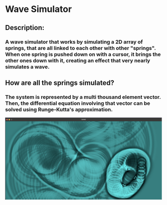 # Wave Simulator
## Description:
### A wave simulator that works by simulating a 2D array of springs, that are all linked to each other with other "springs". When one spring is pushed down on with a cursor, it brings the other ones down with it, creating an effect that very nearly simulates a wave. 
## How are all the springs simulated?
### The system is represented by a multi thousand element vector. Then, the differential equation involving that vector can be solved using Runge-Kutta's approximation.
![](https://github.com/DmitriiPavlov/waveSimulator/blob/main/wavesimulation.png)
